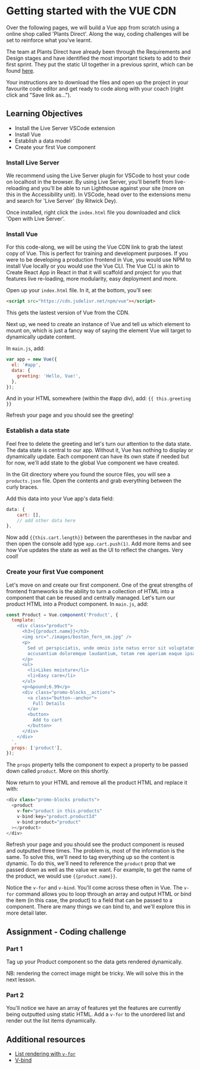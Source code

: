# Getting started with the VUE CDN

Over the following pages, we will build a Vue app from scratch using a online shop called 'Plants Direct'. Along the way, coding challenges will be set to reinforce what you've learnt.

The team at Plants Direct have already been through the Requirements and Design stages and have identified the most important tickets to add to their first sprint. They put the static UI together in a previous sprint, which can be found [here](https://github.com/MultiverseLearningProducts/swe-solutions/tree/main/swe2/mod1/starter).

Your instructions are to download the files and open up the project in your favourite code editor and get ready to code along with your coach (right click and "Save link as...").

## Learning Objectives

- Install the Live Server VSCode extension
- Install Vue
- Establish a data model
- Create your first Vue component

### Install Live Server

We recommend using the Live Server plugin for VSCode to host your code on localhost in the browser. By using Live Server, you'll benefit from live-reloading and you'll be able to run Lighthouse against your site (more on this in the Accessibility unit). In VSCode, head over to the extensions menu and search for 'Live Server' (by Ritwick Dey).

Once installed, right click the `index.html` file you downloaded and click 'Open with Live Server'.

### Install Vue

For this code-along, we will be using the Vue CDN link to grab the latest copy of Vue. This is perfect for training and development purposes. If you were to be developing a production frontend in Vue, you would use NPM to install Vue locally or you would use the Vue CLI. The Vue CLI is akin to Create React App in React in that it will scaffold and project for you that features live re-loading, more modularity, easy deployment and more.

Open up your `index.html` file. In it, at the bottom, you'll see:

```html
<script src="https://cdn.jsdelivr.net/npm/vue"></script>
```

This gets the lastest version of Vue from the CDN.

Next up, we need to create an instance of Vue and tell us which element to mount on, which is just a fancy way of saying the element Vue will target to dynamically update content.

In `main.js`, add:

```javascript
var app = new Vue({
  el: '#app',
  data: {
    greeting: 'Hello, Vue!',
  },
});
```

And in your HTML somewhere (within the #app div), add: `{{ this.greeting }}`

Refresh your page and you should see the greeting!

### Establish a data state

Feel free to delete the greeting and let's turn our attention to the data state. The data state is central to our app. Without it, Vue has nothing to display or dynamically update. Each component can have its own state if needed but for now, we'll add state to the global Vue component we have created.

In the Git directory where you found the source files, you will see a `products.json` file. Open the contents and grab everything between the curly braces.

Add this data into your Vue app's data field:

```javascript
data: {
    cart: [],
    // add other data here
},
```

Now add `{{this.cart.length}}` between the parentheses in the navbar and then open the console add type `app.cart.push(1)`. Add more items and see how Vue updates the state as well as the UI to reflect the changes. Very cool!

### Create your first Vue component

Let's move on and create our first component. One of the great strengths of frontend frameworks is the ability to turn a collection of HTML into a component that can be reused and centrally managed. Let's turn our product HTML into a Product component. In `main.js`, add:

```javascript
const Product = Vue.component('Product', {
  template: `
    <div class="product">
      <h3>{{product.name}}</h3>
      <img src="./images/boston_fern_sm.jpg" />
      <p>
        Sed ut perspiciatis, unde omnis iste natus error sit voluptatem
        accusantium doloremque laudantium, totam rem aperiam eaque ipsa
      </p>
      <ul>
        <li>Likes moisture</li>
        <li>Easy care</li>
      </ul>
      <p>&pound;6.99</p>
      <div class="promo-blocks__actions">
        <a class="button--anchor">
          Full Details
        </a>        
        <button>
          Add to cart
        </button>
      </div>
    </div>
  `,
  props: ['product'],
});
```

The `props` property tells the component to expect a property to be passed down called `product`. More on this shortly.

Now return to your HTML and remove all the product HTML and replace it with:

```javascript
<div class="promo-blocks products">
  <product
    v-for="product in this.products"
    v-bind:key="product.productId"
    v-bind:product="product"
  ></product>
</div>
```

Refresh your page and you should see the product component is reused and outputted three times. The problem is, most of the information is the same. To solve this, we'll need to tag everything up so the content is dynamic. To do this, we'll need to reference the `product` prop that we passed down as well as the value we want. For example, to get the name of the product, we would use `{{product.name}}`.

Notice the `v-for` and `v-bind`. You'll come across these often in Vue. The `v-for` command allows you to loop through an array and output HTML or bind the item (in this case, the product) to a field that can be passed to a component. There are many things we can bind to, and we'll explore this in more detail later.

## Assignment - Coding challenge

### Part 1

Tag up your Product component so the data gets rendered dynamically.

NB: rendering the correct image might be tricky. We will solve this in the next lesson.

### Part 2

You'll notice we have an array of features yet the features are currently being outputted using static HTML. Add a `v-for` to the unordered list and render out the list items dynamically.

## Additional resources

- [List rendering with `v-for`](https://vuejs.org/v2/guide/list.html)
- [V-bind](https://masteringjs.io/tutorials/vue/bind)
